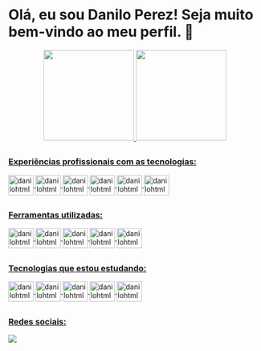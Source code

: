 # Olá, eu sou Danilo Perez! Seja muito bem-vindo ao meu perfil. 👋

<div align="center">
  <a href="https://github.com/danilo-pro">
  <img height="180em" src="https://github-readme-stats.vercel.app/api?username=danilo-pro&show_icons=true&theme=onedark&include_all_commits=true&count_private=true"/>
  <img height="180em" src="https://github-readme-stats.vercel.app/api/top-langs/?username=danilo-pro&layout=compact&langs_count=7&theme=onedark"/>
</div>

##

### Experiências profissionais com as tecnologias:

<div style="display: inline_block">
  <img align="center" alt="danilohtml" height="40" width="50" src="https://cdn.jsdelivr.net/gh/devicons/devicon/icons/html5/html5-plain.svg" />
  <img align="center" alt="danilohtml" height="40" width="50" src="https://cdn.jsdelivr.net/gh/devicons/devicon/icons/css3/css3-plain.svg" />
  <img align="center" alt="danilohtml" height="40" width="50" src="https://cdn.jsdelivr.net/gh/devicons/devicon/icons/javascript/javascript-plain.svg" />
  <img align="center" alt="danilohtml" height="40" width="50" src="https://cdn.jsdelivr.net/gh/devicons/devicon/icons/bootstrap/bootstrap-plain.svg" />
  <img align="center" alt="danilohtml" height="40" width="50" src="https://cdn.jsdelivr.net/gh/devicons/devicon/icons/php/php-plain.svg" />
  <img align="center" alt="danilohtml" height="40" width="50" src="https://cdn.jsdelivr.net/gh/devicons/devicon/icons/mysql/mysql-plain-wordmark.svg" />
</div>

##

### Ferramentas utilizadas:

<div style="display: inline_block">
  <img align="center" alt="danilohtml" height="40" width="50" src="https://cdn.jsdelivr.net/gh/devicons/devicon/icons/git/git-original.svg" />
  <img align="center" alt="danilohtml" height="40" width="50" src="https://cdn.jsdelivr.net/gh/devicons/devicon/icons/github/github-original.svg" />
  <img align="center" alt="danilohtml" height="40" width="50" src="https://cdn.jsdelivr.net/gh/devicons/devicon/icons/gitlab/gitlab-plain.svg" />
  <img align="center" alt="danilohtml" height="40" width="50" src="https://cdn.jsdelivr.net/gh/devicons/devicon/icons/vscode/vscode-original.svg" />
  <img align="center" alt="danilohtml" height="40" width="50" src="https://cdn.jsdelivr.net/gh/devicons/devicon/icons/postgresql/postgresql-plain.svg" />
</div>

##

### Tecnologias que estou estudando:

<div style="display: inline_block">
  <img align="center" alt="danilohtml" height="40" width="50" src="https://cdn.jsdelivr.net/gh/devicons/devicon/icons/react/react-original.svg" />
  <img align="center" alt="danilohtml" height="40" width="50" src="https://cdn.jsdelivr.net/gh/devicons/devicon/icons/vuejs/vuejs-original.svg" />
  <img align="center" alt="danilohtml" height="40" width="50" src="https://cdn.jsdelivr.net/gh/devicons/devicon/icons/angularjs/angularjs-plain.svg" />
  <img align="center" alt="danilohtml" height="40" width="50" src="https://cdn.jsdelivr.net/gh/devicons/devicon/icons/nodejs/nodejs-original.svg" />
  <img align="center" alt="danilohtml" height="40" width="50" src="https://cdn.jsdelivr.net/gh/devicons/devicon/icons/azure/azure-original.svg" />
</div>

##



### Redes sociais:

<div>
  <a href="https://www.linkedin.com/in/danilo-perez1997" target="_blank"><img src="https://img.shields.io/badge/-LinkedIn-%230077B5?style=for-the-badge&logo=linkedin&logoColor=white" target="_blank"></a>
</div>
